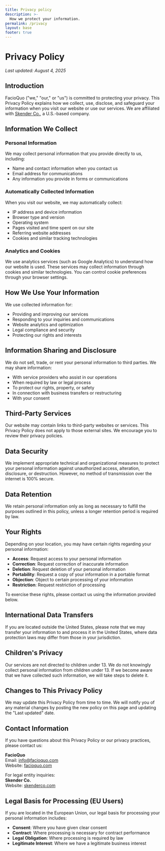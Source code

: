 ```yaml
---
title: Privacy policy
description: >-
  How we protect your information.
permalink: /privacy
layout: base
footer: true
---
```


# Privacy Policy

*Last updated: August 4, 2025*

## Introduction

FacioQuo ("we," "our," or "us") is committed to protecting your privacy. This Privacy Policy explains how we collect, use, disclose, and safeguard your information when you visit our website or use our services. We are affiliated with [Skender Co.](https://skenderco.com), a U.S.-based company.

## Information We Collect

### Personal Information
We may collect personal information that you provide directly to us, including:
- Name and contact information when you contact us
- Email address for communications
- Any information you provide in forms or communications

### Automatically Collected Information
When you visit our website, we may automatically collect:
- IP address and device information
- Browser type and version
- Operating system
- Pages visited and time spent on our site
- Referring website addresses
- Cookies and similar tracking technologies

### Analytics and Cookies
We use analytics services (such as Google Analytics) to understand how our website is used. These services may collect information through cookies and similar technologies. You can control cookie preferences through your browser settings.

## How We Use Your Information

We use collected information for:
- Providing and improving our services
- Responding to your inquiries and communications
- Website analytics and optimization
- Legal compliance and security
- Protecting our rights and interests

## Information Sharing and Disclosure

We do not sell, trade, or rent your personal information to third parties. We may share information:
- With service providers who assist in our operations
- When required by law or legal process
- To protect our rights, property, or safety
- In connection with business transfers or restructuring
- With your consent

## Third-Party Services

Our website may contain links to third-party websites or services. This Privacy Policy does not apply to those external sites. We encourage you to review their privacy policies.

## Data Security

We implement appropriate technical and organizational measures to protect your personal information against unauthorized access, alteration, disclosure, or destruction. However, no method of transmission over the internet is 100% secure.

## Data Retention

We retain personal information only as long as necessary to fulfill the purposes outlined in this policy, unless a longer retention period is required by law.

## Your Rights

Depending on your location, you may have certain rights regarding your personal information:
- **Access**: Request access to your personal information
- **Correction**: Request correction of inaccurate information
- **Deletion**: Request deletion of your personal information
- **Portability**: Request a copy of your information in a portable format
- **Objection**: Object to certain processing of your information
- **Restriction**: Request restriction of processing

To exercise these rights, please contact us using the information provided below.

## International Data Transfers

If you are located outside the United States, please note that we may transfer your information to and process it in the United States, where data protection laws may differ from those in your jurisdiction.

## Children's Privacy

Our services are not directed to children under 13. We do not knowingly collect personal information from children under 13. If we become aware that we have collected such information, we will take steps to delete it.

## Changes to This Privacy Policy

We may update this Privacy Policy from time to time. We will notify you of any material changes by posting the new policy on this page and updating the "Last updated" date.

## Contact Information

If you have questions about this Privacy Policy or our privacy practices, please contact us:

**FacioQuo**  
Email: info@facioquo.com  
Website: [facioquo.com](https://facioquo.com)

For legal entity inquiries:  
**Skender Co.**  
Website: [skenderco.com](https://skenderco.com)

## Legal Basis for Processing (EU Users)

If you are located in the European Union, our legal basis for processing your personal information includes:
- **Consent**: Where you have given clear consent
- **Contract**: Where processing is necessary for contract performance
- **Legal Obligation**: Where processing is required by law
- **Legitimate Interest**: Where we have a legitimate business interest
